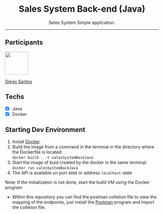 <h1 align="center">
Sales System Back-end (Java)
</h1>

<p align="center">Seles System Simple application.</p> 
  

<hr>

## Participants

[<img src="https://avatars1.githubusercontent.com/u/19798711?s=460&u=f80ffac9c197c604ee466b48af6e56a3afccc269&v=4" width="75px;"/>](https://github.com/diegosantos-dev)

[Diego Santos](https://github.com/diegosantos-dev)

## Techs

- [x] Java
- [x] Docker  

## Starting Dev Environment

1. Install <a href="https://www.docker.com/products/docker-desktop" target="_blank" >Docker</a>.<br />
2. Build the image from a command in the terminal in the directory where the Dockerfile is located:<br /> `docker build . -t salesSystemBackJava`<br />
3. Start the image of buid created by the docker in the same terminal:<br /> `docker run salesSystemBackJava`<br />
4. The API is available on port `8080` or address `localhost:8080`

Note: If the initialization is not done, start the build VM using the Docker program

- Within this repository you can find the postman colletion file to view the mapping of the endpoints, just install the <a href="https://www.postman.com/downloads/" target="_blank">Postman</a> program and import the colletion file.
